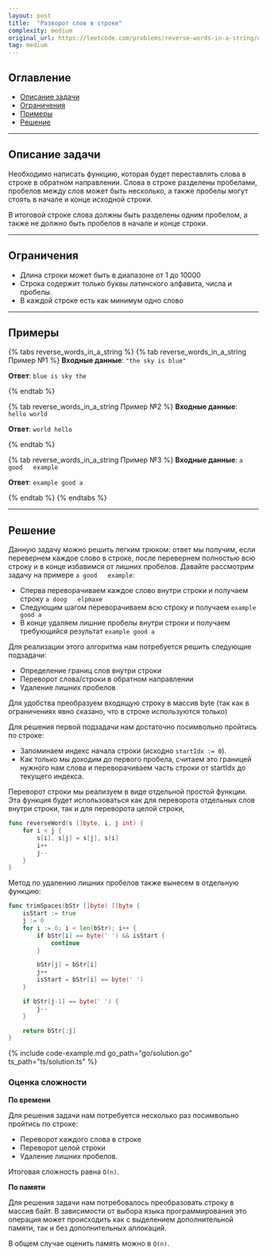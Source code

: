 ```yaml
---
layout: post
title:  "Разворот слов в строке"
complexity: medium
original_url: https://leetcode.com/problems/reverse-words-in-a-string/description/
tag: medium
---
```


## Оглавление

- [Описание задачи](#описание-задачи)
- [Ограничения](#ограничения)
- [Примеры](#примеры)
- [Решение](#решение)

---

## Описание задачи

Необходимо написать функцию, которая будет переставлять слова в строке в обратном направлении.
Слова в строке разделены пробелами, пробелов между слов может быть несколько, а также пробелы могут стоять в начале и конце исходной строки.

В итоговой строке слова должны быть разделены одним пробелом, а также не должно быть пробелов в начале и конце строки.

---

## Ограничения

- Длина строки может быть в диапазоне от 1 до 10000
- Строка содержит только буквы латинского алфавита, числа и пробелы.
- В каждой строке есть как минимум одно слово

---

## Примеры

{% tabs reverse_words_in_a_string %}
{% tab reverse_words_in_a_string Пример №1 %}
**Входные данные**: `"the sky is blue"`

**Ответ**: `blue is sky the`

{% endtab %}

{% tab reverse_words_in_a_string Пример №2 %}
**Входные данные**: `  hello world  `

**Ответ**: `world hello`

{% endtab %}

{% tab reverse_words_in_a_string Пример №3 %}
**Входные данные**: `a good   example`

**Ответ**: `example good a`

{% endtab %}
{% endtabs %}

---

## Решение

Данную задачу можно решить легким трюком: ответ мы получим, если перевернем каждое слово в строке, после перевернем полностью всю строку и в конце избавимся от лишних пробелов.
Давайте рассмотрим задачу на примере `a good   example`:
- Сперва переворачиваем каждое слово внутри строки и получаем строку `a doog   elpmaxe`
- Следующим шагом переворачиваем всю строку и получаем `example   good a`
- В конце удаляем лишние пробелы внутри строки и получаем требующийся результат `example good a`

Для реализации этого алгоритма нам потребуется решить следующие подзадачи:
- Определение границ слов внутри строки
- Переворот слова/строки в обратном направлении
- Удаление лишних пробелов

Для удобства преобразуем входящую строку в массив byte (так как в ограничениях явно сказано, что в строке используются только)

Для решения первой подзадачи нам достаточно посимвольно пройтись по строке:
- Запоминаем индекс начала строки (исходно `startIdx := 0`).
- Как только мы доходим до первого пробела, считаем это границей нужного нам слова и переворачиваем часть строки от startIdx до текущего индекса.

Переворот строки мы реализуем в виде отдельной простой функции. Эта функция будет использоваться как для переворота отдельных слов внутри строки, так и для переворота целой строки,
```go
func reverseWord(s []byte, i, j int) {
	for i < j {
		s[i], s[j] = s[j], s[i]
		i++
		j--
	}
}
```

Метод по удалению лишних пробелов также вынесем в отдельную функцию: 
```go
func trimSpaces(bStr []byte) []byte {
	isStart := true
	j := 0
	for i := 0; i < len(bStr); i++ {
		if bStr[i] == byte(' ') && isStart {
			continue
		}

		bStr[j] = bStr[i]
		j++
		isStart = bStr[i] == byte(' ')
	}

	if bStr[j-1] == byte(' ') {
		j--
	}

	return bStr[:j]
}
```

{% include code-example.md go_path="go/solution.go" ts_path="ts/solution.ts" %}

### Оценка сложности

**По времени**

Для решения задачи нам потребуется несколько раз посимвольно пройтись по строке:
- Переворот каждого слова в строке
- Переворот целой строки
- Удаление лишних пробелов.

Итоговая сложность равна `O(n)`.

**По памяти**

Для решения задачи нам потребовалось преобразовать строку в массив байт. В зависимости от выбора языка программирования это операция может происходить как с выделением дополнительной памяти, так и без дополнительных аллокаций.

В общем случае оценить память можно в `O(n)`.